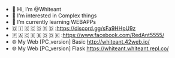 - 👋 Hi, I’m @Whiteant
- 👀 I'm interested in Complex things
- 🌱 I’m currently learning WEBAPPs 
- 🇩 🇮 🇸 🇨 🇴 🇷 🇩 :https://discord.gg/sFa9HHpU9z
- 🇫 🇦 🇨 🇪 🇧 🇴 🇴 🇰 :https://www.facebook.com/RedAnt5555/
- 🌐 My Web [PC_version] Basic http://whiteant.42web.io/
- 🌐 My Web [PC_version] Flask https://whiteant.whiteant.repl.co/

<!---
whiteant005/whiteant005 is a ✨ special ✨ repository because its `README.md` (this file) appears on your GitHub profile.
You can click the Preview link to take a look at your changes.
--->

